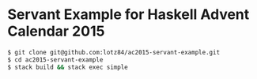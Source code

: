 Servant Example for Haskell Advent Calendar 2015
================================================

```bash
$ git clone git@github.com:lotz84/ac2015-servant-example.git
$ cd ac2015-servant-example
$ stack build && stack exec simple
```
